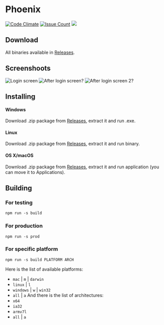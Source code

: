 # Phoenix
[![Code Climate](https://codeclimate.com/github/artur9010/Phoenix/badges/gpa.svg)](https://codeclimate.com/github/artur9010/Phoenix)
[![Issue Count](https://codeclimate.com/github/artur9010/Phoenix/badges/issue_count.svg)](https://codeclimate.com/github/artur9010/Phoenix)
[![](https://img.shields.io/badge/Available%20for-OS%20X%2C%20Windows%2C%20Linux-blue.svg)](https://github.com/artur9010/Phoenix/releases)

## Download
All binaries available in [Releases](https://github.com/artur9010/Phoenix/releases/latest).

## Screenshoots
![Login screen](http://i.imgur.com/svxQ9nM.png)
![After login screen?](http://i.imgur.com/KT4HNIc.png)
![After login screen 2?](http://i.imgur.com/PtTwz1B.png)

## Installing
#### Windows
Download .zip package from [Releases](https://github.com/artur9010/Phoenix/releases/latest), extract it and run .exe.
#### Linux
Download .zip package from [Releases](https://github.com/artur9010/Phoenix/releases/latest), extract it and run binary.
#### OS X/macOS
Download .zip package from [Releases](https://github.com/artur9010/Phoenix/releases/latest), extract it and run application (you can move it to Applications).

## Building
### For testing
```
npm run -s build
```
### For production
```
npm run -s prod
```
### For specific platform
```
npm run -s build PLATFORM ARCH
```
Here is the list of available platforms:
 - `mac` | `m` | `darwin`
 - `linux` | `l`
 - `windows` | `w` | `win32`
 - `all` | `a`
And there is the list of architectures:
 - `x64`
 - `ia32`
 - `armv7l`
 - `all` | `a`

